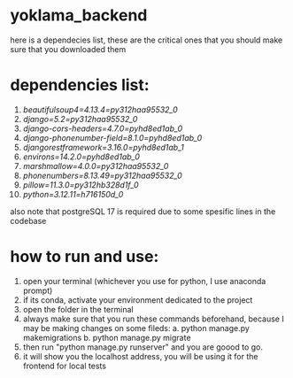 # yoklama_backend


here is a dependecies list, these are the critical ones that you should make sure that you downloaded them

# dependencies list:

1. *beautifulsoup4=4.13.4=py312haa95532_0*
2. *django=5.2=py312haa95532_0*
3. *django-cors-headers=4.7.0=pyhd8ed1ab_0*
4. *django-phonenumber-field=8.1.0=pyhd8ed1ab_0*
5. *djangorestframework=3.16.0=pyhd8ed1ab_1*
6. *environs=14.2.0=pyhd8ed1ab_0*
7. *marshmallow=4.0.0=py312haa95532_0*
8. *phonenumbers=8.13.49=py312haa95532_0*
9. *pillow=11.3.0=py312hb328d1f_0*
10. *python=3.12.11=h716150d_0*

also note that postgreSQL 17 is required due to some spesific lines in the codebase

# how to run and use:

1. open your terminal (whichever you use for python, I use anaconda prompt)
2. if its conda, activate your environment dedicated to the project
3. open the folder in the terminal
4. always make sure that you run these commands beforehand, because I may be making changes on some fileds:
   a. python manage.py makemigrations
   b. python manage.py migrate
5. then run "python manage.py runserver" and you are goood to go.
6. it will show you the localhost address, you will be using it for the frontend for local tests
